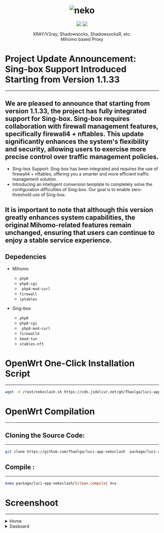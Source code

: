 <h1 align="center">
  <img src="https://raw.githubusercontent.com/Thaolga/neko/main/img/neko.png" alt="neko" width="500">
</h1>

<div align="center">
 <a target="_blank" href="https://github.com/Thaolga/luci-app-nekoclash/releases"><img src="https://img.shields.io/github/downloads/nosignals/neko/total?label=Total%20Download&labelColor=blue&style=for-the-badge"></a>
 <a target="_blank" href="https://dbai.team/discord"><img src="https://img.shields.io/discord/1127928183824597032?style=for-the-badge&logo=discord&label=%20"></a>
</div>


<p align="center">
  XRAY/V2ray, Shadowsocks, ShadowsocksR, etc.</br>
  Mihomo based Proxy
</p>

# Project Update Announcement: Sing-box Support Introduced Starting from Version 1.1.33
---
## We are pleased to announce that starting from version 1.1.33, the project has fully integrated support for Sing-box. Sing-box requires collaboration with firewall management features, specifically firewall4 + nftables. This update significantly enhances the system's flexibility and security, allowing users to exercise more precise control over traffic management policies.

- Sing-box Support: Sing-box has been integrated and requires the use of firewall4 + nftables, offering you a smarter and more efficient traffic management solution.
- Introducing an intelligent conversion template to completely solve the configuration difficulties of Sing-box. Our goal is to enable zero-threshold use of Sing-box.

## It is important to note that although this version greatly enhances system capabilities, the original Mihomo-related features remain unchanged, ensuring that users can continue to enjoy a stable service experience.

Depedencies
---
- Mihomo
  - ` php8 `
  - ` php8-cgi `
  - ` php8-mod-curl`
  - ` firewall `
  - ` iptables `
   
- Sing-box
  - ` php8 `
  - ` php8-cgi `
  - ` php8-mod-curl`
  - ` firewall4 `
  - ` kmod-tun `
  - ` xtables-nft `

# OpenWrt One-Click Installation Script
---

```bash
wget -O /root/nekoclash.sh https://cdn.jsdelivr.net/gh/Thaolga/luci-app-nekoclash@main/nekoclash.sh && chmod 0755 /root/nekoclash.sh && /root/nekoclash.sh

```

# OpenWrt Compilation
---
## Cloning the Source Code:
---

```bash
git clone https://github.com/Thaolga/luci-app-nekoclash  package/luci-app-nekoclash

```

## Compile :
---

```bash
make package/luci-app-nekoclash/{clean,compile} V=s
```
# Screenshoot
---
<details><summary>Home</summary>
 <p>
 <img src="https://raw.githubusercontent.com/Thaolga/neko/main/img/ge.png" alt="home" >
 </p>
</details>

 <details><summary>Dasboard</summary>
 <p>
 <img src="https://raw.githubusercontent.com/Thaolga/neko/main/img/im.png" >
 <img src="https://raw.githubusercontent.com/Thaolga/neko/main/img/image_2024-08-30_14-56-43.png" >
 <img src="https://raw.githubusercontent.com/Thaolga/neko/main/img/image_2024-08-30_14-54-51.png" >
 <img src="https://raw.githubusercontent.com/Thaolga/neko/main/img/image_2024-08-30_14-38-43.png" >
 <img src="https://raw.githubusercontent.com/Thaolga/neko/main/img/image_2024-08-30_14-44-25.png" >
 <img src="https://raw.githubusercontent.com/Thaolga/neko/main/img/image_2024-08-30_14-43-50.png" >
 <img src="https://raw.githubusercontent.com/Thaolga/neko/main/img/image_2024-08-30_14-43-18.png" >
 <img src="https://raw.githubusercontent.com/Thaolga/neko/main/img/image_2024-08-30_14-42-30.png" >
 <img src="https://raw.githubusercontent.com/Thaolga/neko/main/img/image_2024-08-30_14-45-28.png" >
 </p>
</details>
